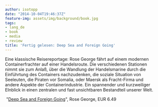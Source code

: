 ```yaml
---
author: isotopp
date: "2014-10-04T19:46:37Z"
feature-img: assets/img/background/book.jpg
tags:
- lang_de
- book
- media
- review
title: 'Fertig gelesen: Deep Sea and Foreign Going'
---
```

Eine klassische Reisereportage: Rose George fährt auf einem modernen Containerfrachter auf einer Handelsroute. Die verschiedenen Stationen nimmt sie zum Anlaß, über die Wandlung der Handelsmarine durch die Einführtung des Containers nachzudenken, die soziale Situation von Seeleuten, die Piraten vor Somalia, oder Maersk als Fracht-Firma und andere Aspekte der Containerindustrie. Ein spannender und kurzweiliger EInblick in einen zentralen und fast unsichtbaren Bestandteil unserer Welt.

 "[Deep Sea and Foreign Going](https://www.amazon.de/Deep-Sea-Foreign-Going-English-ebook/dp/B00C7H14AY)", Rose George, EUR 6.49
